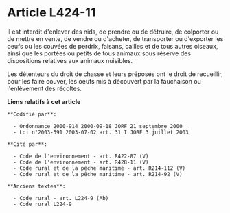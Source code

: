 # Article L424-11

Il est interdit d'enlever des nids, de prendre ou de détruire, de colporter ou de mettre en vente, de vendre ou d'acheter, de
transporter ou d'exporter les oeufs ou les couvées de perdrix, faisans, cailles et de tous autres oiseaux, ainsi que les
portées ou petits de tous animaux sous réserve des dispositions relatives aux animaux nuisibles.

Les détenteurs du droit de chasse et leurs préposés ont le droit de recueillir, pour les faire couver, les oeufs mis à
découvert par la fauchaison ou l'enlèvement des récoltes.

**Liens relatifs à cet article**

	**Codifié par**:

	  - Ordonnance 2000-914 2000-09-18 JORF 21 septembre 2000
	  - Loi n°2003-591 2003-07-02 art. 31 I JORF 3 juillet 2003

	**Cité par**:

	  - Code de l'environnement - art. R422-87 (V)
	  - Code de l'environnement - art. R428-11 (V)
	  - Code rural et de la pêche maritime - art. R214-112 (V)
	  - Code rural et de la pêche maritime - art. R214-92 (V)

	**Anciens textes**:

	  - Code rural - art. L224-9 (Ab)
	  - Code rural L224-9
